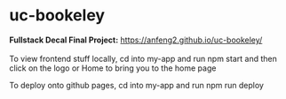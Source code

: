 # uc-bookeley
**Fullstack Decal Final Project:** https://anfeng2.github.io/uc-bookeley/
<br> </br>
To view frontend stuff locally, cd into my-app and run npm start and then click on the logo or Home to bring you to the home page

To deploy onto github pages, cd into my-app and run npm run deploy

